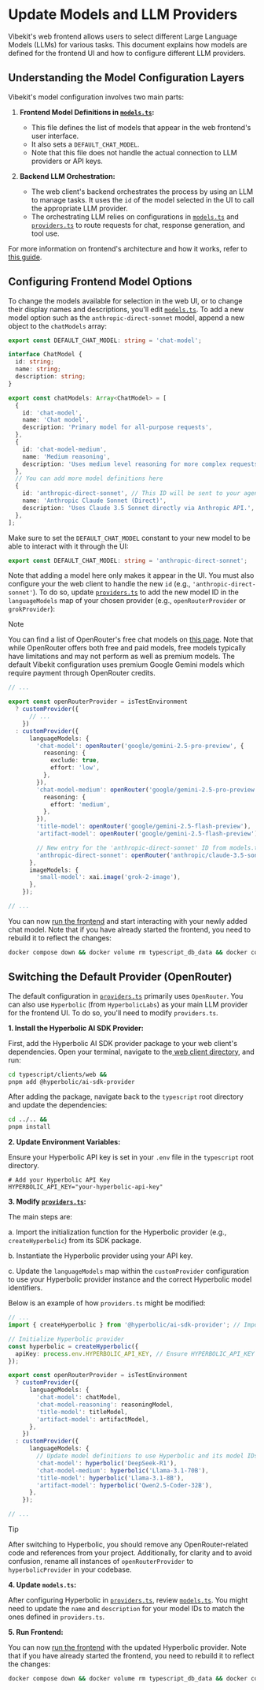 # Update Models and LLM Providers

Vibekit's web frontend allows users to select different Large Language Models (LLMs) for various tasks. This document explains how models are defined for the frontend UI and how to configure different LLM providers.

## Understanding the Model Configuration Layers

Vibekit's model configuration involves two main parts:

1.  **Frontend Model Definitions in [`models.ts`](https://github.com/EmberAGI/arbitrum-vibekit/blob/main/typescript/clients/web/lib/ai/models.ts):**

    - This file defines the list of models that appear in the web frontend's user interface.
    - It also sets a `DEFAULT_CHAT_MODEL`.
    - Note that this file does not handle the actual connection to LLM providers or API keys.

2.  **Backend LLM Orchestration:**
    - The web client's backend orchestrates the process by using an LLM to manage tasks. It uses the `id` of the model selected in the UI to call the appropriate LLM provider.
    - The orchestrating LLM relies on configurations in [`models.ts`](https://github.com/EmberAGI/arbitrum-vibekit/blob/main/typescript/clients/web/lib/ai/models.ts) and [`providers.ts`](https://github.com/EmberAGI/arbitrum-vibekit/blob/main/typescript/clients/web/lib/ai/providers.ts) to route requests for chat, response generation, and tool use.

For more information on frontend's architecture and how it works, refer to [this guide](https://github.com/EmberAGI/arbitrum-vibekit/blob/main/typescript/clients/web/README.md).

## Configuring Frontend Model Options

To change the models available for selection in the web UI, or to change their display names and descriptions, you'll edit [`models.ts`](https://github.com/EmberAGI/arbitrum-vibekit/blob/main/typescript/clients/web/lib/ai/models.ts). To add a new model option such as the `anthropic-direct-sonnet` model, append a new object to the `chatModels` array:

```ts
export const DEFAULT_CHAT_MODEL: string = 'chat-model';

interface ChatModel {
  id: string;
  name: string;
  description: string;
}

export const chatModels: Array<ChatModel> = [
  {
    id: 'chat-model',
    name: 'Chat model',
    description: 'Primary model for all-purpose requests',
  },
  {
    id: 'chat-model-medium',
    name: 'Medium reasoning',
    description: 'Uses medium level reasoning for more complex requests',
  },
  // You can add more model definitions here
  {
    id: 'anthropic-direct-sonnet', // This ID will be sent to your agent's backend
    name: 'Anthropic Claude Sonnet (Direct)',
    description: 'Uses Claude 3.5 Sonnet directly via Anthropic API.',
  },
];
```

Make sure to set the `DEFAULT_CHAT_MODEL` constant to your new model to be able to interact with it through the UI:

```ts
export const DEFAULT_CHAT_MODEL: string = 'anthropic-direct-sonnet';
```

Note that adding a model here only makes it appear in the UI. You must also configure your the web client to handle the new `id` (e.g., `'anthropic-direct-sonnet'`). To do so, update [`providers.ts`](https://github.com/EmberAGI/arbitrum-vibekit/blob/main/typescript/clients/web/lib/ai/providers.ts) to add the new model ID in the `languageModels` map of your chosen provider (e.g., `openRouterProvider` or `grokProvider`):

> [!NOTE]
> You can find a list of OpenRouter's free chat models on [this page](https://openrouter.ai/models?max_price=0&fmt=table). Note that while OpenRouter offers both free and paid models, free models typically have limitations and may not perform as well as premium models. The default Vibekit configuration uses premium Google Gemini models which require payment through OpenRouter credits.

```ts
// ...

export const openRouterProvider = isTestEnvironment
  ? customProvider({
      // ...
    })
  : customProvider({
      languageModels: {
        'chat-model': openRouter('google/gemini-2.5-pro-preview', {
          reasoning: {
            exclude: true,
            effort: 'low',
          },
        }),
        'chat-model-medium': openRouter('google/gemini-2.5-pro-preview', {
          reasoning: {
            effort: 'medium',
          },
        }),
        'title-model': openRouter('google/gemini-2.5-flash-preview'),
        'artifact-model': openRouter('google/gemini-2.5-flash-preview'),

        // New entry for the 'anthropic-direct-sonnet' ID from models.ts
        'anthropic-direct-sonnet': openRouter('anthropic/claude-3.5-sonnet'),
      },
      imageModels: {
        'small-model': xai.image('grok-2-image'),
      },
    });

// ...
```

You can now [run the frontend](https://github.com/EmberAGI/arbitrum-vibekit/blob/main/typescript/clients/web/README.md#quickstart) and start interacting with your newly added chat model. Note that if you have already started the frontend, you need to rebuild it to reflect the changes:

```bash
docker compose down && docker volume rm typescript_db_data && docker compose build web --no-cache && docker compose up
```

## Switching the Default Provider (OpenRouter)

The default configuration in [`providers.ts`](https://github.com/EmberAGI/arbitrum-vibekit/blob/main/typescript/clients/web/lib/ai/providers.ts) primarily uses `OpenRouter`. You can also use `Hyperbolic` (from `HyperbolicLabs`) as your main LLM provider for the frontend UI. To do so, you'll need to modify `providers.ts`.

**1. Install the Hyperbolic AI SDK Provider:**

First, add the Hyperbolic AI SDK provider package to your web client's dependencies. Open your terminal, navigate to the[ web client directory](https://github.com/EmberAGI/arbitrum-vibekit/tree/main/typescript/clients/web), and run:

```bash
cd typescript/clients/web &&
pnpm add @hyperbolic/ai-sdk-provider
```

After adding the package, navigate back to the `typescript` root directory and update the dependencies:

```bash
cd ../.. &&
pnpm install
```

**2. Update Environment Variables:**

Ensure your Hyperbolic API key is set in your `.env` file in the `typescript` root directory.

```env
# Add your Hyperbolic API Key
HYPERBOLIC_API_KEY="your-hyperbolic-api-key"
```

**3. Modify [`providers.ts`](https://github.com/EmberAGI/arbitrum-vibekit/blob/main/typescript/clients/web/lib/ai/providers.ts):**

The main steps are:

a. Import the initialization function for the Hyperbolic provider (e.g., `createHyperbolic`) from its SDK package.

b. Instantiate the Hyperbolic provider using your API key.

c. Update the `languageModels` map within the `customProvider` configuration to use your Hyperbolic provider instance and the correct Hyperbolic model identifiers.

Below is an example of how `providers.ts` might be modified:

```typescript
// ...
import { createHyperbolic } from '@hyperbolic/ai-sdk-provider'; // Import Hyperbolic

// Initialize Hyperbolic provider
const hyperbolic = createHyperbolic({
  apiKey: process.env.HYPERBOLIC_API_KEY, // Ensure HYPERBOLIC_API_KEY is set
});

export const openRouterProvider = isTestEnvironment
  ? customProvider({
      languageModels: {
        'chat-model': chatModel,
        'chat-model-reasoning': reasoningModel,
        'title-model': titleModel,
        'artifact-model': artifactModel,
      },
    })
  : customProvider({
      languageModels: {
        // Update model definitions to use Hyperbolic and its model IDs.
        'chat-model': hyperbolic('DeepSeek-R1'),
        'chat-model-medium': hyperbolic('Llama-3.1-70B'),
        'title-model': hyperbolic('Llama-3.1-8B'),
        'artifact-model': hyperbolic('Qwen2.5-Coder-32B'),
      },
    });

// ...
```

> [!TIP]
> After switching to Hyperbolic, you should remove any OpenRouter-related code and references from your project. Additionally, for clarity and to avoid confusion, rename all instances of `openRouterProvider` to `hyperbolicProvider` in your codebase.

**4. Update `models.ts`:**

After configuring Hyperbolic in [`providers.ts`](https://github.com/EmberAGI/arbitrum-vibekit/blob/main/typescript/clients/web/lib/ai/providers.ts), review [`models.ts`](https://github.com/EmberAGI/arbitrum-vibekit/blob/main/typescript/clients/web/lib/ai/models.ts). You might need to update the `name` and `description` for your model IDs to match the ones defined in `providers.ts`.

**5. Run Frontend:**

You can now [run the frontend](https://github.com/EmberAGI/arbitrum-vibekit/blob/main/typescript/clients/web/README.md#quickstart) with the updated Hyperbolic provider. Note that if you have already started the frontend, you need to rebuild it to reflect the changes:

```bash
docker compose down && docker volume rm typescript_db_data && docker compose build web --no-cache && docker compose up
```
